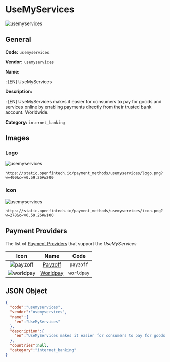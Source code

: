 
# UseMyServices 
![usemyservices](https://static.openfintech.io/payment_methods/usemyservices/logo.png?w=400&c=v0.59.26#w200)  

## General 
**Code:** `usemyservices` 
 
**Vendor:** `usemyservices` 
 
**Name:** 
 
:	[EN] UseMyServices 
 
**Description:** 
 
: [EN] UseMyServices makes it easier for consumers to pay for goods and services online by enabling payments directly from their trusted bank account. Worldwide. 
 
**Category:** `internet_banking` 
 

## Images 

### Logo 
![usemyservices](https://static.openfintech.io/payment_methods/usemyservices/logo.png?w=400&c=v0.59.26#w200)  

```
https://static.openfintech.io/payment_methods/usemyservices/logo.png?w=400&c=v0.59.26#w200
```  

### Icon 
![usemyservices](https://static.openfintech.io/payment_methods/usemyservices/icon.png?w=278&c=v0.59.26#w100)  

```
https://static.openfintech.io/payment_methods/usemyservices/icon.png?w=278&c=v0.59.26#w100
```  

## Payment Providers 
 
The list of [Payment Providers](/providers) that support the _UseMyServices_ 

|Icon|Name|Code| 
|:---:|:---:|:---:| 
|![payzoff](https://static.openfintech.io/payment_providers/payzoff/icon.png?w=278&c=v0.59.26#w100) |[Payzoff](/payment-providers/payzoff)|`payzoff`| 
|![worldpay](https://static.openfintech.io/payment_providers/worldpay/icon.svg?w=278&c=v0.59.26#w100) |[Worldpay](/payment-providers/worldpay)|`worldpay`| 
 

## JSON Object 

```json
{
  "code":"usemyservices",
  "vendor":"usemyservices",
  "name":{
    "en":"UseMyServices"
  },
  "description":{
    "en":"UseMyServices makes it easier for consumers to pay for goods and services online by enabling payments directly from their trusted bank account. Worldwide."
  },
  "countries":null,
  "category":"internet_banking"
}
```  
